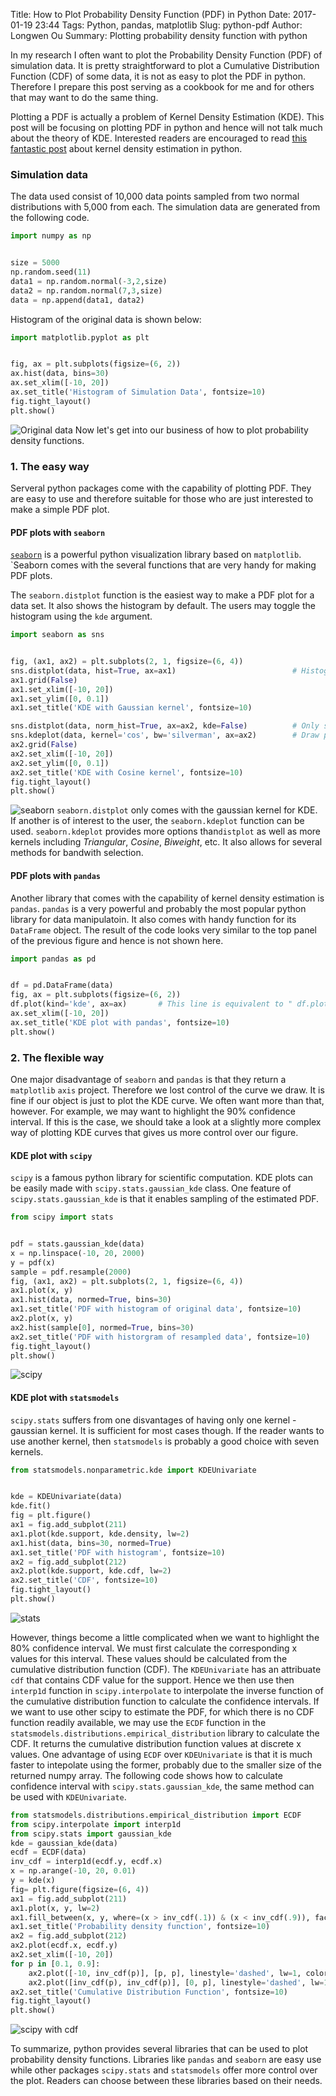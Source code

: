 Title: How to Plot Probability Density Function (PDF) in Python
Date: 2017-01-19 23:44
Tags: Python, pandas, matplotlib
Slug: python-pdf
Author: Longwen Ou
Summary: Plotting probability density function with python

In my research I often want to plot the Probability Density Function (PDF) of simulation data. It is pretty straightforward to plot a Cumulative Distribution Function (CDF) of some data, it is not as easy to plot the PDF in python. Therefore I prepare this post serving as a cookbook for me and for others that may want to do the same thing.

Plotting a PDF is actually a problem of Kernel Density Estimation (KDE). This post will be focusing on plotting PDF in python and hence will not talk much about the theory of KDE. Interested readers are encouraged to read [this fantastic post](https://jakevdp.github.io/blog/2013/12/01/kernel-density-estimation/) about kernel density estimation in python.

### Simulation data
The data used consist of 10,000 data points sampled from two normal distributions with 5,000 from each. The simulation data are generated from the following code.
```python
import numpy as np


size = 5000
np.random.seed(11)
data1 = np.random.normal(-3,2,size)
data2 = np.random.normal(7,3,size)
data = np.append(data1, data2)
```

Histogram of the original data is shown below:
```python
import matplotlib.pyplot as plt


fig, ax = plt.subplots(figsize=(6, 2))
ax.hist(data, bins=30)
ax.set_xlim([-10, 20])
ax.set_title('Histogram of Simulation Data', fontsize=10)
fig.tight_layout()
plt.show()
```
![Original data]({filename}/images/hist.png)
Now let's get into our business of how to plot probability density functions.

### 1. The easy way
Serveral python packages come with the capability of plotting PDF. They are easy to use and therefore suitable for those who are just interested to make a simple PDF plot.

#### PDF plots with `seaborn`
[`seaborn`](http://seaborn.pydata.org/index.html) is a powerful python visualization library based on `matplotlib`. `Seaborn comes with the several functions that are very handy for making PDF plots.

The `seaborn.distplot` function is the easiest way to make a PDF plot for a data set. It also shows the histogram by default. The users may toggle the histogram using the `kde` argument.

```python
import seaborn as sns


fig, (ax1, ax2) = plt.subplots(2, 1, figsize=(6, 4))     
sns.distplot(data, hist=True, ax=ax1)                          # Histogram can be toggled by setting hist=False
ax1.grid(False)
ax1.set_xlim([-10, 20])
ax1.set_ylim([0, 0.1])
ax1.set_title('KDE with Gaussian kernel', fontsize=10)

sns.distplot(data, norm_hist=True, ax=ax2, kde=False)          # Only show the histogram
sns.kdeplot(data, kernel='cos', bw='silverman', ax=ax2)        # Draw pdf with Cosine kernel, silverman bw method         
ax2.grid(False)
ax2.set_xlim([-10, 20])
ax2.set_ylim([0, 0.1])
ax2.set_title('KDE with Cosine kernel', fontsize=10)
fig.tight_layout()
plt.show()
```
![seaborn]({filename}/images/distplot.png)
`seaborn.distplot` only comes with the gaussian kernel for KDE. If another is of interest to the user, the `seaborn.kdeplot` function can be used. `seaborn.kdeplot` provides more options than`distplot` as well as more kernels including *Triangular*, *Cosine*, *Biweight*, etc. It also allows for several methods for bandwith selection.

#### PDF plots with `pandas`
Another library that comes with the capability of kernel density estimation is `pandas`. `pandas` is a very powerful and probably the most popular python library for data manipulatoin. It also comes with handy function for its `DataFrame` object. The result of the code looks very similar to the top panel of the previous figure and hence is not shown here.

```python
import pandas as pd


df = pd.DataFrame(data)
fig, ax = plt.subplots(figsize=(6, 2))
df.plot(kind='kde', ax=ax)       # This line is equivalent to " df.plot.kde(ax=ax) "
ax.set_xlim([-10, 20])
ax.set_title('KDE plot with pandas', fontsize=10)
plt.show()
```

### 2. The flexible way
One major disadvantage of `seaborn` and `pandas` is that they return a `matplotlib` `axis` project. Therefore we lost control of the curve we draw. It is fine if our object is just to plot the KDE curve. We often want more than that, however. For example, we may want to highlight the 90% confidence interval. If this is the case, we should take a look at a slightly more complex way of plotting KDE curves that gives us more control over our figure.

#### KDE plot with `scipy`

`scipy` is a famous python library for scientific computation. KDE plots can be easily made with `scipy.stats.gaussian_kde` class. One feature of `scipy.stats.gaussian_kde` is that it enables sampling of the estimated PDF.

```python
from scipy import stats


pdf = stats.gaussian_kde(data)
x = np.linspace(-10, 20, 2000)
y = pdf(x)
sample = pdf.resample(2000)
fig, (ax1, ax2) = plt.subplots(2, 1, figsize=(6, 4))
ax1.plot(x, y)
ax1.hist(data, normed=True, bins=30)
ax1.set_title('PDF with histogram of original data', fontsize=10)
ax2.plot(x, y)
ax2.hist(sample[0], normed=True, bins=30)
ax2.set_title('PDF with historgram of resampled data', fontsize=10)
fig.tight_layout()
plt.show()
```
![scipy]({filename}/images/scipy_resampling.png)

#### KDE plot with `statsmodels`
`scipy.stats` suffers from one disvantages of having only one kernel - gaussian kernel. It is sufficient for most cases though. If the reader wants to use another kernel, then `statsmodels` is probably a good choice with seven kernels.
```python
from statsmodels.nonparametric.kde import KDEUnivariate


kde = KDEUnivariate(data)
kde.fit()
fig = plt.figure()
ax1 = fig.add_subplot(211)
ax1.plot(kde.support, kde.density, lw=2)
ax1.hist(data, bins=30, normed=True)
ax1.set_title('PDF with histogram', fontsize=10)
ax2 = fig.add_subplot(212)
ax2.plot(kde.support, kde.cdf, lw=2)
ax2.set_title('CDF', fontsize=10)
fig.tight_layout()
plt.show()
```
![stats]({filename}/images/stats_cdf_with_pdf.png)

However, things become a little complicated when we want to highlight the 80% confidence interval. We must first calculate the corresponding x values for this interval. These values should be calculated from the cumulative distribution function (CDF). The `KDEUnivariate` has an attribuate `cdf` that contains CDF value for the support. Hence we then use then `interp1d` function in `scipy.interpolate` to interpolate the inverse function of the cumulative distribution function to calculate the confidence intervals. If we want to use other scipy to estimate the PDF, for which there is no CDF function readily available, we may use the `ECDF` function in the `statsmodels.distributions.empirical_distribution` library to calculate the CDF. It returns the cumulative distribution function values at discrete x values. One advantage of using `ECDF` over `KDEUnivariate` is that it is much faster to intepolate using the former, probably due to the smaller size of the returned numpy array. The following code shows how to calculate confidence interval with `scipy.stats.gaussian_kde`, the same method can be used with `KDEUnivariate`.

```python
from statsmodels.distributions.empirical_distribution import ECDF
from scipy.interpolate import interp1d
from scipy.stats import gaussian_kde
kde = gaussian_kde(data)
ecdf = ECDF(data)
inv_cdf = interp1d(ecdf.y, ecdf.x)
x = np.arange(-10, 20, 0.01)
y = kde(x)
fig= plt.figure(figsize=(6, 4))
ax1 = fig.add_subplot(211)
ax1.plot(x, y, lw=2)
ax1.fill_between(x, y, where=(x > inv_cdf(.1)) & (x < inv_cdf(.9)), facecolor='r', alpha=.3)
ax1.set_title('Probability density function', fontsize=10)
ax2 = fig.add_subplot(212)
ax2.plot(ecdf.x, ecdf.y)
ax2.set_xlim([-10, 20])
for p in [0.1, 0.9]:
    ax2.plot([-10, inv_cdf(p)], [p, p], linestyle='dashed', lw=1, color='r')
    ax2.plot([inv_cdf(p), inv_cdf(p)], [0, p], linestyle='dashed', lw=1, color='r')
ax2.set_title('Cumulative Distribution Function', fontsize=10)
fig.tight_layout()
plt.show()
```
![scipy with cdf]({filename}/images/scipy_with_cdf.png)


To summarize, python provides several libraries that can be used to plot probability density functions. Libraries like `pandas` and `seaborn` are easy use while other packages `scipy.stats` and `statsmodels` offer more control over the plot. Readers can choose between these libraries based on their needs.
